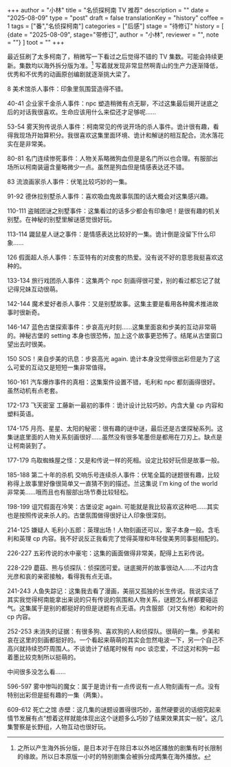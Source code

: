 +++
author = "小林"
title = "名侦探柯南 TV 推荐"
description = ""
date = "2025-08-09"
type = "post"
draft = false
translationKey = "history"
coffee = 1
tags = ["番","名侦探柯南"]
categories = ["后感"]
stage = "待修订"
history = [
  {date = "2025-08-09", stage="带修订", author = "小林", reviewer = "", note = ""}
]
toot = ""
+++

最近狂刷了太多柯南了，稍微写一下看过之后觉得不错的 TV 集数。可能会持续更新。集数均以海外拆分版为准。[^1]
写着就发现非常显然啊青山的生产力逐渐降低，优秀和不优秀的动画原创编剧就逐渐挑大梁了。

8 美术馆杀人事件：印象里氛围营造得不错。

40-41 企业家千金杀人事件：npc 塑造稍微有点无聊，不过这集最后揭开谜底之后的对话我很喜欢。生命应该用什么来偿还才足够呢……

53-54 雾天狗传说杀人事件：柯南常见的传说开场的杀人事件。诡计很有趣，看得我现场开始算积分。我很喜欢这集里面环境、诡计和解谜的相互配合。流水落花实在是非常美。

80-81 名门连续惨死事件：人物关系略微狗血但是是名门所以也合理。有服部出场所以柯南装逼含量略微少一点。虽然是狗血但是情感表达还不错。

83 流浪画家杀人事件：伏笔比较巧妙的一集。

91-92 德休拉别墅杀人事件：喜欢吸血鬼故事氛围的话大概会对这集感兴趣。

110-111 盗贼团谜之别墅事件：这集看过的话多少都会有印象吧！是很有趣的机关别墅。在神秘的别墅里解谜感觉很好玩。

113-114 鼹鼠星人谜之事件：是情感表达比较好的一集。诡计倒是没留下什么印象……

126 假面超人杀人事件：东亚特有的对皮套的热爱。没有说不好的意思我挺喜欢这种的。

133-134 旅行戏团杀人事件：这集两个 npc 刻画得很可爱，别的看过都忘记了就记得兄妹互动很萌。

142-144 魔术爱好者杀人事件：又是别墅故事。这集主要是看用各种魔术推进故事时很新奇。

146-147 蓝色古堡探索事件：步哀高光时刻……这集里面哀和步美的互动非常萌的。神秘古堡的 setting 本身也很恐怖，加上这个故事更恐怖了。结尾从古堡窗口望出去时很美。

150 SOS！来自步美的讯息：步哀高光 again. 诡计本身没觉得很出彩但是为了这么可爱的互动又是短短一集非常值得。

160-161 汽车爆炸事件的真相：这集案件设置不错，毛利和 npc 都刻画得很好。虽然动机有点老套。

172-173 飞天密室 工藤新一最初的事件：诡计设计比较巧妙。内含大量 cp 内容和塑料英语。

174-175 月亮、星星、太阳的秘密：很有趣的谜中谜，最后还是古堡探秘系列。这集谜底里面的人物关系刻画很好……虽然没有很多笔墨但是都用在刀刃上。缺点是让柯南装到了。

177-179 鸟取蜘蛛屋之怪：又是和传说一样的死相。设定比较好玩但是故事一般。

185-188 第二十年的杀机 交响乐号连续杀人事件：伏笔全篇的谜题很有趣，比较称得上故事里好像很简单又一直猜不到的描述。兰这集说 I'm king of the world 非常美……哦而且也有服部出场节奏比较轻松。

198-199 诅咒假面在冷笑：古堡设定 again. 可能就是我比较喜欢这种吧……其实也是按照传说来杀人的。古堡氛围做得很好让人印象很深刻。

214-125 嫌疑人 毛利小五郎：英理出场！人物刻画还可以，案子本身一般。含毛利和英理 cp 内容。我不好说反正我看完了觉得英理和年轻俊美男同事挺相配的。

226-227 五彩传说的水中豪宅：这集的画面做得非常美，配得上五彩传说。

228-229 蘑菇、熊与侦探队：侦探团可爱。谜底揭开的故事很动人……不过内含光彦和哀的亲密接触，看得我有点无语。

241-243 人鱼失踪记：这集我去看了漫画，美丽又孤独的长生传说。我说实话了其实我觉得柯南能拿出来说的只有传说的氛围和人物关系，谜题怎么样都要碰运气。这集属于是别的都挺好的但是谜题有点无语。内含服部（对又有他）和和叶的 cp 内容。

252-253 未消失的证据：有很多狗、喜欢狗的人和侦探队。很萌的一集。步美和哀在这里的刻画都挺好的。一个看起来萌萌的其实会忽然电波一下，另一个自己不高兴就持续恐吓周围人。不谈诡计了结尾时候有 npc 谈恋爱，不过这对和狗一起着墨比较克制所以挺萌的。

中间很多没怎么看……

596-597 雾中惨叫的魔女：属于是诡计有一点传说有一点人物刻画有一点。没有特别出彩但是挺有趣的一集（两集）。

609-612 死亡之馆 赤壁：这几集的谜题设置得很巧妙，虽然硬要说的话细究起来情节发展有点“想着这样就能体现出这个谜题多么巧妙了结果效果其实一般”。这几集警察是长野组，人物互动也很好玩。

[^1]: 之所以产生海外拆分版，是日本对于在除日本以外地区播放的剧集有时长限制的缘故。所以日本原版一小时的特别剧集会被拆分成两集在海外播放。
